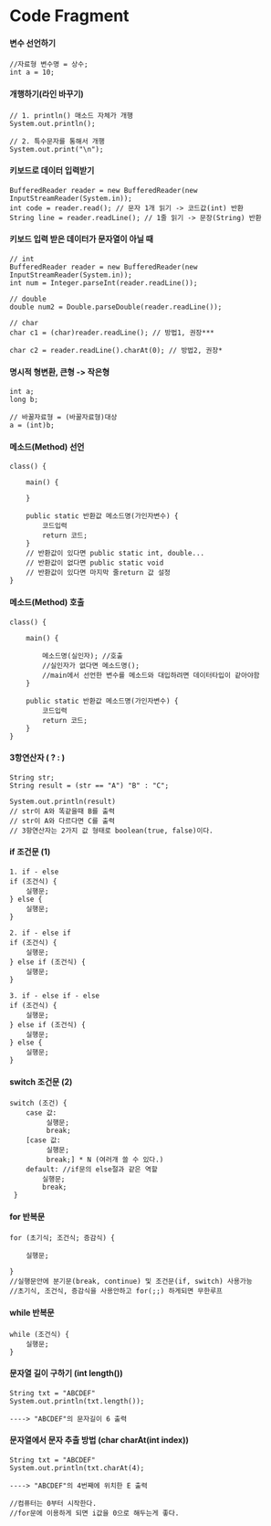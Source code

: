# Code Fragment

#### 변수 선언하기
```
//자료형 변수명 = 상수;
int a = 10;
```

#### 개행하기(라인 바꾸기)
```
// 1. println() 매소드 자체가 개행
System.out.println();

// 2. 특수문자를 통해서 개행
System.out.print("\n");
```

#### 키보드로 데이터 입력받기
```
BufferedReader reader = new BufferedReader(new InputStreamReader(System.in));
int code = reader.read(); // 문자 1개 읽기 -> 코드값(int) 반환
String line = reader.readLine(); // 1줄 읽기 -> 문장(String) 반환
```

#### 키보드 입력 받은 데이터가 문자열이 아닐 때
```
// int
BufferedReader reader = new BufferedReader(new InputStreamReader(System.in));
int num = Integer.parseInt(reader.readLine());

// double
double num2 = Double.parseDouble(reader.readLine());

// char
char c1 = (char)reader.readLine(); // 방법1, 권장***

char c2 = reader.readLine().charAt(0); // 방법2, 권장*
```

#### 명시적 형변환, 큰형 -> 작은형
```
int a;
long b;

// 바꿀자료형 = (바꿀자료형)대상
a = (int)b;  
```

#### 메소드(Method) 선언
```
class() {

	main() {
	
	}
	
	public static 반환값 메소드명(가인자변수) {
		코드입력
		return 코드;
	} 
	// 반환값이 있다면 public static int, double... 
	// 반환값이 없다면 public static void
	// 반환값이 있다면 마지막 줄return 값 설정 
}
```

#### 메소드(Method) 호출
```
class() {

	main() {
	
		메소드명(실인자); //호출
		//실인자가 없다면 메소드명();
		//main에서 선언한 변수를 메소드와 대입하려면 데이터타입이 같아야함
	}
	
	public static 반환값 메소드명(가인자변수) {
		코드입력
		return 코드;
	} 
}
```

#### 3항연산자 ( ? : )

```
String str;
String result = (str == "A") "B" : "C";

System.out.println(result)
// str이 A와 똑같을때 B를 출력
// str이 A와 다르다면 C를 출력
// 3항연산자는 2가지 값 형태로 boolean(true, false)이다. 
```

#### if 조건문 (1)
```
1. if - else
if (조건식) {
	실행문;
} else {
	실행문;
}

2. if - else if
if (조건식) {
	실행문;
} else if (조건식) {
	실행문;
}

3. if - else if - else
if (조건식) {
	실행문;
} else if (조건식) {
	실행문;
} else {
	실행문;
}
```

#### switch 조건문 (2)
```
switch (조건) {
	case 값:
		 실행문;
		 break;
	[case 값:
		 실행문;
		 break;] * N (여러개 쓸 수 있다.)
	default: //if문의 else절과 같은 역할
		실행문;
		break;
 }
```

#### for 반복문
```
for (초기식; 조건식; 증감식) {
	
	실행문;
	
}
//실행문안에 분기문(break, continue) 및 조건문(if, switch) 사용가능
//초기식, 조건식, 증감식을 사용안하고 for(;;) 하게되면 무한루프
```

#### while 반복문
```
while (조건식) {
	실행문;
}
```

#### 문자열 길이 구하기 (int length())
```
String txt = "ABCDEF"
System.out.println(txt.length());

----> "ABCDEF"의 문자길이 6 출력
```

#### 문자열에서 문자 추출 방법 (char charAt(int index))
```
String txt = "ABCDEF"
System.out.println(txt.charAt(4);

----> "ABCDEF"의 4번째에 위치한 E 출력

//컴퓨터는 0부터 시작한다.
//for문에 이용하게 되면 i값을 0으로 해두는게 좋다.
```
